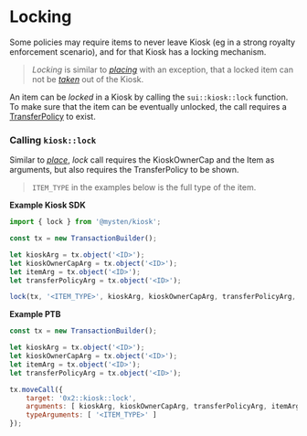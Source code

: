 # Locking

Some policies may require items to never leave Kiosk (eg in a strong royalty enforcement scenario), and for that Kiosk has a locking mechanism.

> *Locking* is similar to [*placing*](./place-and-take.md#calling-kioskplace) with an exception, that a locked item can not be [*taken*](./place-and-take.md#calling-kiosktake) out of the Kiosk.

An item can be *locked* in a Kiosk by calling the `sui::kiosk::lock` function. To make sure that the item can be eventually unlocked, the call requires a [TransferPolicy](../transfer-policy/README.md) to exist.


### Calling `kiosk::lock`

Similar to [*place*](./place-and-take.md), *lock* call requires the KioskOwnerCap and the Item as arguments, but also requires the TransferPolicy to be shown.

> `ITEM_TYPE` in the examples below is the full type of the item.

**Example Kiosk SDK**

```js
import { lock } from '@mysten/kiosk';

const tx = new TransactionBuilder();

let kioskArg = tx.object('<ID>');
let kioskOwnerCapArg = tx.object('<ID>');
let itemArg = tx.object('<ID>');
let transferPolicyArg = tx.object('<ID>');

lock(tx, '<ITEM_TYPE>', kioskArg, kioskOwnerCapArg, transferPolicyArg, itemArg);
```

**Example PTB**

```js
const tx = new TransactionBuilder();

let kioskArg = tx.object('<ID>');
let kioskOwnerCapArg = tx.object('<ID>');
let itemArg = tx.object('<ID>');
let transferPolicyArg = tx.object('<ID>');

tx.moveCall({
    target: '0x2::kiosk::lock',
    arguments: [ kioskArg, kioskOwnerCapArg, transferPolicyArg, itemArg ],
    typeArguments: [ '<ITEM_TYPE>' ]
});
```
